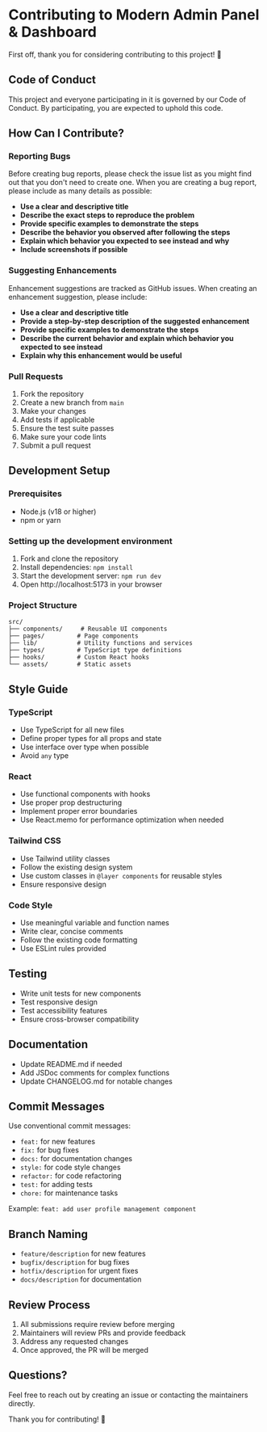 # Contributing to Modern Admin Panel & Dashboard

First off, thank you for considering contributing to this project! 🎉

## Code of Conduct

This project and everyone participating in it is governed by our Code of Conduct. By participating, you are expected to uphold this code.

## How Can I Contribute?

### Reporting Bugs

Before creating bug reports, please check the issue list as you might find out that you don't need to create one. When you are creating a bug report, please include as many details as possible:

- **Use a clear and descriptive title**
- **Describe the exact steps to reproduce the problem**
- **Provide specific examples to demonstrate the steps**
- **Describe the behavior you observed after following the steps**
- **Explain which behavior you expected to see instead and why**
- **Include screenshots if possible**

### Suggesting Enhancements

Enhancement suggestions are tracked as GitHub issues. When creating an enhancement suggestion, please include:

- **Use a clear and descriptive title**
- **Provide a step-by-step description of the suggested enhancement**
- **Provide specific examples to demonstrate the steps**
- **Describe the current behavior and explain which behavior you expected to see instead**
- **Explain why this enhancement would be useful**

### Pull Requests

1. Fork the repository
2. Create a new branch from `main`
3. Make your changes
4. Add tests if applicable
5. Ensure the test suite passes
6. Make sure your code lints
7. Submit a pull request

## Development Setup

### Prerequisites

- Node.js (v18 or higher)
- npm or yarn

### Setting up the development environment

1. Fork and clone the repository
2. Install dependencies: `npm install`
3. Start the development server: `npm run dev`
4. Open http://localhost:5173 in your browser

### Project Structure

```
src/
├── components/     # Reusable UI components
├── pages/         # Page components
├── lib/           # Utility functions and services
├── types/         # TypeScript type definitions
├── hooks/         # Custom React hooks
└── assets/        # Static assets
```

## Style Guide

### TypeScript

- Use TypeScript for all new files
- Define proper types for all props and state
- Use interface over type when possible
- Avoid `any` type

### React

- Use functional components with hooks
- Use proper prop destructuring
- Implement proper error boundaries
- Use React.memo for performance optimization when needed

### Tailwind CSS

- Use Tailwind utility classes
- Follow the existing design system
- Use custom classes in `@layer components` for reusable styles
- Ensure responsive design

### Code Style

- Use meaningful variable and function names
- Write clear, concise comments
- Follow the existing code formatting
- Use ESLint rules provided

## Testing

- Write unit tests for new components
- Test responsive design
- Test accessibility features
- Ensure cross-browser compatibility

## Documentation

- Update README.md if needed
- Add JSDoc comments for complex functions
- Update CHANGELOG.md for notable changes

## Commit Messages

Use conventional commit messages:

- `feat:` for new features
- `fix:` for bug fixes
- `docs:` for documentation changes
- `style:` for code style changes
- `refactor:` for code refactoring
- `test:` for adding tests
- `chore:` for maintenance tasks

Example: `feat: add user profile management component`

## Branch Naming

- `feature/description` for new features
- `bugfix/description` for bug fixes
- `hotfix/description` for urgent fixes
- `docs/description` for documentation

## Review Process

1. All submissions require review before merging
2. Maintainers will review PRs and provide feedback
3. Address any requested changes
4. Once approved, the PR will be merged

## Questions?

Feel free to reach out by creating an issue or contacting the maintainers directly.

Thank you for contributing! 🚀
